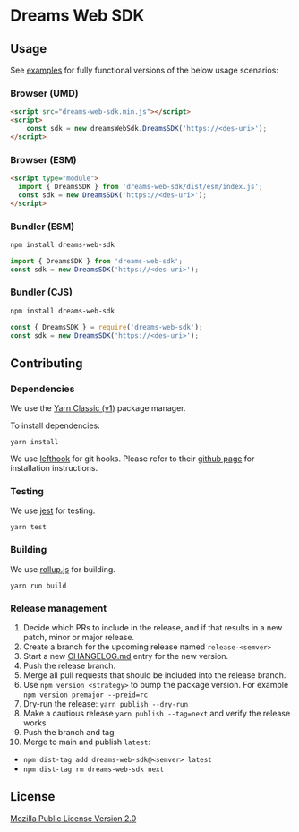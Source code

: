 # Dreams Web SDK

## Usage

See [examples](./examples/) for fully functional versions of the below usage scenarios:

### Browser (UMD)

```html
<script src="dreams-web-sdk.min.js"></script>
<script>
    const sdk = new dreamsWebSdk.DreamsSDK('https://<des-uri>');
</script>
```

### Browser (ESM)

```html
<script type="module">
  import { DreamsSDK } from 'dreams-web-sdk/dist/esm/index.js';
  const sdk = new DreamsSDK('https://<des-uri>');
</script>
```

### Bundler (ESM)

```sh
npm install dreams-web-sdk
```

```javascript
import { DreamsSDK } from 'dreams-web-sdk';
const sdk = new DreamsSDK('https://<des-uri>');
```

### Bundler (CJS)

```sh
npm install dreams-web-sdk
```

```javascript
const { DreamsSDK } = require('dreams-web-sdk');
const sdk = new DreamsSDK('https://<des-uri>');
```

## Contributing

### Dependencies

We use the [Yarn Classic (v1)](https://classic.yarnpkg.com/en/docs) package manager.

To install dependencies:

```shell
yarn install
```

We use [lefthook](https://github.com/evilmartians/lefthook) for git hooks.
Please refer to their [github page](https://github.com/evilmartians/lefthook)
for installation instructions.

### Testing

We use [jest](https://jestjs.io/) for testing.

```shell
yarn test
```

### Building

We use [rollup.js](https://rollupjs.org/) for building.

```shell
yarn run build
```

### Release management

1. Decide which PRs to include in the release, and if that results in a new
   patch, minor or major release.
2. Create a branch for the upcoming release named `release-<semver>`
3. Start a new [CHANGELOG.md](./CHANGELOG.md) entry for the new version.
4. Push the release branch.
5. Merge all pull requests that should be included into the release branch.
6. Use `npm version <strategy>` to bump the package version. For example `npm version premajor --preid=rc`
7. Dry-run the release: `yarn publish --dry-run`
8. Make a cautious release `yarn publish --tag=next` and verify the release works
9. Push the branch and tag
10. Merge to main and publish `latest`:
  - `npm dist-tag add dreams-web-sdk@<semver> latest`
  - `npm dist-tag rm dreams-web-sdk next`

## License

[Mozilla Public License Version 2.0](LICENSE)
